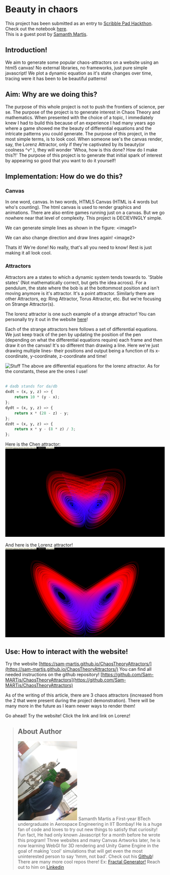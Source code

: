 
# Beauty in chaors
This project has been submitted as an entry to [Scribble Pad Hackthon](https://scribbler.live). Check out the notebook [here](https://app.scribbler.live).
<br> This is a guest post by [Samanth Martis](#about-author).
## Introduction!

We aim to generate some popular chaos-attractors on a website using an html5 canvas! No external libraries, no frameworks, just pure simple javascript! We plot a dynamic equation as it's state changes over time, tracing were it has been to be beautiful patterns!


## Aim: Why are we doing this?

The purpose of this whole project is not to push the frontiers of science, per se. The purpose of the project is to generate interest in Chaos Theory and mathematics. When presented with the choice of a topic, I immediately knew I had to build this because of an experience I had many years ago where a game showed me the beauty of differential equations and the intricate patterns you could generate. 
The purpose of this project, in the most simple terms, is to look cool. When someone see's the canvas render, say, the Lorenz Attractor, only if they're captivated by its beauty(or coolness ^v^ ), they will wonder 'Whoa, how is this done? How do I make this?!'
The purpose of this project is to generate that initial spark of interest by appearing so good that you want to do it yourself!



## Implementation: How do we do this?



### Canvas
In one word, canvas. In two words, HTML5 Canvas (HTML is 4 words but who's counting). 
The html canvas is used to render graphics and animations. There are also entire games running just on a canvas.
But we go nowhere near that level of complexity. This project is DECIEVINGLY simple. 

We can generate simple lines as shown in the figure:
\<image1>

We can also change direction and draw lines again!
\<image2>

Thats it! We're done!
No really, that's all you need to know!
Rest is just making it all look cool.

### Attractors

Attractors are a states to which a dynamic system tends towards to. 'Stable states' (Not mathematically correct, but gets the idea across). For a pendulum, the state where the bob is at the bottommost position and isn't moving anymore is it's attractor. It's a point attractor. 
Similarly there are other Attractors, eg: Ring Attractor, Torus Attractor, etc. 
But we're focusing on Strange Attractor(s).

The lorenz attractor is one such example of a strange attractor!
You can personally try it out in the website [here](https://sam-martis.github.io/ChaosTheoryAttractors/)!

Each of the strange attractors here follows a set of differential equations. We just keep track of the pen by updating the position of the pen (depending on what the differential equations require) each frame and then draw it on the canvas!
It's so different than drawing a line. Here we're just drawing multiple lines- their positions and output being a function of its x-coordinate, y-coordinate, z-coordinate and time!

![Stuff](https://wikimedia.org/api/rest_v1/media/math/render/svg/7928004d58943529a7be774575a62ca436a82a7f)
The above are differential equations for the lorenz attractor. As for the constants, these are the ones I use!

```python

# dadb stands for da/db
dxdt = (x, y, z) => {
	return 10 * (y - x);
};
dydt = (x, y, z) => {
	return x * (28 - z) - y;
};
dzdt = (x, y, z) => {
	return x * y - (8 * z) / 3;
};
```



Here is the Chen attractor:
![Chen Attractor](/scribblepad/ChaosTheoryAttractors/images/ChenAttractor.png)

And here is the Lorenz attractor!
![Lorenz Attractor](/scribblepad/ChaosTheoryAttractors/images/LorenzAttractor.png)


## Use: How to interact with the website!

Try the website  [https://sam-martis.github.io/ChaosTheoryAttractors/](https://sam-martis.github.io/ChaosTheoryAttractors/)
You can find all needed instructions on the github repository! 
[https://github.com/Sam-MARTis/ChaosTheoryAttractors](https://github.com/Sam-MARTis/ChaosTheoryAttractors)

As of the writing of this article, there are 3 chaos attractors (increased from the 2 that were present during the project demonstration). There will be many more in the future as I learn newer ways to render them!

Go ahead! Try the website! Click the link and link on Lorenz!




>## About Author
><img src='/scribblepad/ChaosTheoryAttractors/images/samanth.jpeg' style="height:250px"></img>
>Samanth Martis a First-year BTech undergraduate in Aerospace Engineering in IIT Bombay! He is a huge fan of code and loves to try out new things to satisfy that curiosity! Fun fact, He had only known Javascript for a month before he wrote this program! Three websites and many Canvas Artworks later, he is now learning WebGl for 3D rendering and Unity Game Engine in the goal of making 'cool' simulations that will get even the most uninterested person to say 'hmm, not bad'.
>Check out his [Github](https://github.com/Sam-MARTis)! There are many more cool repos there! Ex: [Fractal Generator!](https://sam-martis.github.io/Fractal-Generator/) Reach out to him on [Linkedin](https://www.linkedin.com/in/samanth-martis-5309ab293/)
